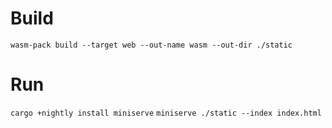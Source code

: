 # Build
`wasm-pack build --target web --out-name wasm --out-dir ./static`

# Run 
`cargo +nightly install miniserve`
`miniserve ./static --index index.html`